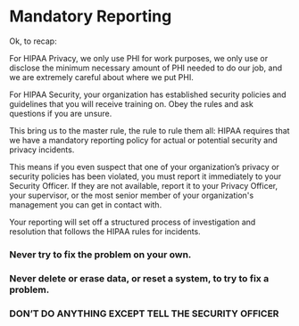 # Mandatory Reporting

Ok, to recap:

For HIPAA Privacy, we only use PHI for work purposes, we only use or disclose the minimum necessary amount of PHI needed to do our job, and we are extremely careful about where we put PHI.

For HIPAA Security, your organization has established security policies and guidelines that you will receive training on. Obey the rules and ask questions if you are unsure.

This bring us to the master rule, the rule to rule them all: HIPAA requires that we have a mandatory reporting policy for actual or potential security and privacy incidents.

This means if you even suspect that one of your organization’s privacy or security policies has been violated, you must report it immediately to your Security Officer. If they are not available, report it to your Privacy Officer, your supervisor, or the most senior member of your organization's management you can get in contact with.

Your reporting will set off a structured process of investigation and resolution that follows the HIPAA rules for incidents.

### Never try to fix the problem on your own.

### Never delete or erase data, or reset a system, to try to fix a problem.

### DON’T DO ANYTHING EXCEPT TELL THE SECURITY OFFICER
